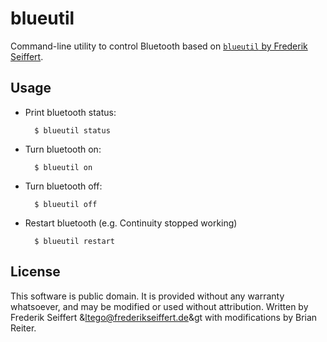 # blueutil

Command-line utility to control Bluetooth based on [`blueutil` by Frederik Seiffert](http://www.frederikseiffert.de/blueutil).

## Usage

- Print bluetooth status:

		$ blueutil status

- Turn bluetooth on:

		$ blueutil on

- Turn bluetooth off:

		$ blueutil off

- Restart bluetooth (e.g. Continuity stopped working)

		$ blueutil restart

## License

This software is public domain. It is provided without any warranty whatsoever, and may be modified or used without attribution.
Written by Frederik Seiffert &ltego@frederikseiffert.de&gt with modifications by Brian Reiter.